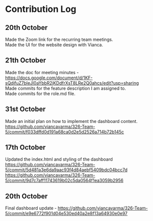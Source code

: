 # Contribution Log

## 20th October
Made the Zoom link for the recurring team meetings. <br />
Made the UI for the website design with Vianca. <br />

## 21th October
Made the doc for meeting minutes - https://docs.google.com/document/d/1KF-sQdjfuZ7bleJI0aYbbR2jKDdfrXsT8LRe2Q0ahcs/edit?usp=sharing <br />
Made commits for the feature description I am assigned to. <br />
Made commits for the role.md file. <br />

## 31st October
Made an initial plan on how to implement the dashboard content. <br/>
https://github.com/viancavarma/326-Team-5/commit/f033dffd0d191a68ca0d2e5d2526a714b72b145c <br/>

## 17th October
Updated the index.html and styling of the dashboard <br/>
https://github.com/viancavarma/326-Team-5/commit/5d481a3e6da9aac93f4d84aebf5409bdc04bcc7d <br/>
https://github.com/viancavarma/326-Team-5/commit/9d7c7aff11743619b02c5da0564f1ea3059b2956 <br/>

## 20th October
Final dashboard update - https://github.com/viancavarma/326-Team-5/commit/e9e6772f901d04e530ed40a2e8f13a64930e0e97 <br/>
